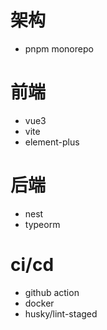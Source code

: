 # 架构
 - pnpm monorepo
# 前端
 - vue3
 - vite
 - element-plus
# 后端
 - nest
 - typeorm
# ci/cd
 - github action
 - docker
 - husky/lint-staged